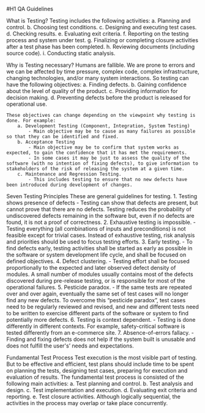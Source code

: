 #H1 QA Guidelines

What is Testing?
    Testing includes the following activities:
        a. Planning and control.
        b. Choosing test conditions.
        c. Designing and executing test cases.
        d. Checking results.
        e. Evaluating exit criteria.
        f. Reporting on the testing process and system under test.
        g. Finalizing or completing closure activities after a test phase has been completed.
        h. Reviewing documents (including source code).
        i. Conducting static analysis.

Why is Testing necessary?
    Humans are fallible. We are prone to errors and we can be affected by time pressure, complex code, complex infrastructure, changing technologies, and/or many system interactions. So testing can have the following objectives:
        a. Finding defects.
        b. Gaining confidence about the level of quality of the product.
        c. Providing information for decision making.
        d. Preventing defects before the product is released for operational use.

    These objectives can change depending on the viewpoint why testing is done. For example:
        a. Development Testing (Component, Integration, System Testing)
            - Main objective may be to cause as many failures as possible so that they can be identified and fixed.
        b. Acceptance Testing
            - Main objective may be to confirm that system works as expected, to gain the confidence that it has met the requirements.
            - In some cases it may be just to assess the quality of the software (with no intention of fixing defects), to give information to stakeholders of the risk of releasing the system at a given time.
        c. Maintenance and Regression Testing.
            - This includes testing to ensure that no new defects have been introduced during development of changes.

Seven Testing Principles
    These are general guidelines for testing.
        1. Testing shows presence of defects
            - Testing can show that defects are present, but cannot prove that there are no defects. Testing reduces the probability of undiscovered defects remaining in the software but, even if no defects are found, it is not a proof of correctness.
        2. Exhaustive testing is impossible.
            - Testing everything (all combinations of inputs and preconditions) is not feasible except for trivial cases. Instead of exhaustive testing, risk analysis and priorities should be used to focus testing efforts.
        3.  Early testing.
            - To find defects early, testing activities shall be started as early as possible in the software or system development life cycle, and shall be focused on defined objectives.
        4. Defect clustering.
            -  Testing effort shall be focused proportionally to the expected and later observed defect density of modules. A small number of modules usually contains most of the defects discovered during pre-release testing, or is responsible for most of the operational failures.
        5. Pesticide paradox.
            - If the same tests are repeated over and over again, eventually the same set of test cases will no longer find any new defects. To overcome this “pesticide paradox”, test cases need to be regularly reviewed and revised, and new and different tests need to be written to exercise different parts of the software or system to find potentially more defects.
        6. Testing is context dependent.
            - Testing is done differently in different contexts. For example, safety-critical software is tested differently from an e-commerce site.
        7. Absence-of-errors fallacy.
            - Finding and fixing defects does not help if the system built is unusable and does not fulfill the user's’ needs and expectations.

Fundamental Test Process
    Test execution is the most visible part of testing. But to be effective and efficient, test plans should include time to be spent on planning the tests, designing test cases, preparing for execution and evaluation of results. The fundamental test process is consisted of the following main activities:
        a. Test planning and control.
        b. Test analysis and design.
        c. Test implementation and execution.
        d. Evaluating exit criteria and reporting.
        e. Test closure activities.
    Although logically sequential, the activities in the process may overlap or take place concurrently.
